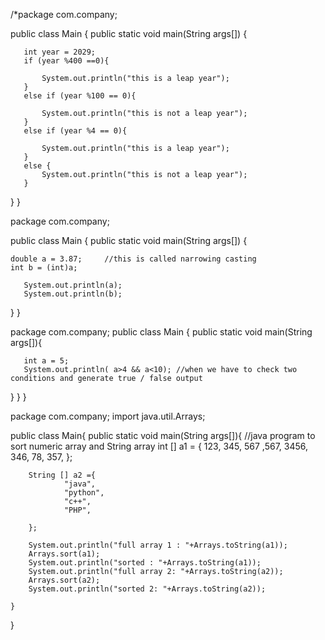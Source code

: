 /*package com.company;

public class Main {
   public static void main(String args[]) {

       int year = 2029;
       if (year %400 ==0){

           System.out.println("this is a leap year");
       }
       else if (year %100 == 0){

           System.out.println("this is not a leap year");
       }
       else if (year %4 == 0){

           System.out.println("this is a leap year");
       }
       else {
           System.out.println("this is not a leap year");
       }
   }
}

package com.company;

public class Main {
   public static void main(String args[]) {

    double a = 3.87;     //this is called narrowing casting
    int b = (int)a;

       System.out.println(a);
       System.out.println(b);


   }
}

package com.company;
public class Main {
   public static void main(String args[]){

       int a = 5;
       System.out.println( a>4 && a<10); //when we have to check two conditions and generate true / false output


   }
   }
   }
   
   
   package com.company;
import java.util.Arrays;

public class Main{
    public static void main(String args[]){
        //java program to sort numeric array and String array
        int [] a1 = {
                123, 345, 567 ,567,
                3456, 346, 78, 357,
        };

        String [] a2 ={
                "java",
                "python",
                "c++",
                "PHP",

        };

        System.out.println("full array 1 : "+Arrays.toString(a1));
        Arrays.sort(a1);
        System.out.println("sorted : "+Arrays.toString(a1));
        System.out.println("full array 2: "+Arrays.toString(a2));
        Arrays.sort(a2);
        System.out.println("sorted 2: "+Arrays.toString(a2));

    }
}
